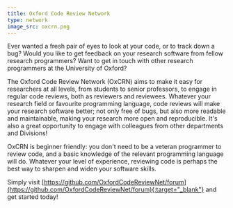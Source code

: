 ```yaml
---
title: Oxford Code Review Network
type: network
image_src: oxcrn.png
---
```


Ever wanted a fresh pair of eyes to look at your code, or to track down a bug?
Would you like to get feedback on your research software from fellow research programmers?
Want to get in touch with other research programmers at the University of Oxford?

The Oxford Code Review Network (OxCRN) aims to make it easy for researchers at all levels, from students to senior professors, to engage in regular code reviews, both as reviewers and reviewees.
Whatever your research field or favourite programming language, code reviews will make your research software better; not only free of bugs, but also more readable and maintainable, making your research more open and reproducible.
It's also a great opportunity to engage with colleagues from other departments and Divisions!

OxCRN is beginner friendly: you don't need to be a veteran programmer to review code, and a basic knowledge of the relevant programming language will do. Whatever your level of experience, reviewing code is perhaps the best way to sharpen and widen your software skills.

Simply visit [https://github.com/OxfordCodeReviewNet/forum](https://github.com/OxfordCodeReviewNet/forum){:target="_blank"} and get started today!
